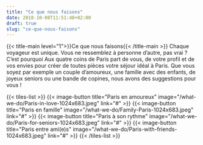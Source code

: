 ```yaml
---
title: "Ce que nous faisons"
date: 2018-10-08T11:51:48+02:00
draft: true
slug: "ce-que-nous-faisons"
---
```


{{< title-main level="1">}}Ce que nous faisons{{< /title-main >}}
Chaque voyageur est unique. Vous ne ressemblez à personne d’autre, pas vrai ? C’est pourquoi Aux quatre coins de Paris part de vous, de votre profil et de vos envies pour créer de toutes pièces votre séjour idéal à Paris. Que vous soyez par exemple un couple d’amoureux, une famille avec des enfants, de joyeux seniors ou une bande de copines, nous avons des suggestions pour vous !

{{< tiles-list >}}
  {{< image-button title="Paris en amoureux"
      image="/what-we-do/Paris-in-love-1024x683.jpeg"
      link="#" >}}
  {{< image-button title="Paris en famille"
      image="/what-we-do/Family-Paris-1024x683.jpeg"
      link="#" >}}
  {{< image-button title="Paris à son rythme"
      image="/what-we-do/Paris-for-seniors-1024x683.jpeg"
      link="#" >}}
  {{< image-button title="Paris entre ami(e)s"
      image="/what-we-do/Paris-with-friends-1024x683.jpeg"
      link="#" >}}
{{< /tiles-list >}}

